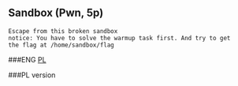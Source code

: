 ## Sandbox (Pwn, 5p)
	
	Escape from this broken sandbox
	notice: You have to solve the warmup task first. And try to get 
	the flag at /home/sandbox/flag
	
###ENG
[PL](#pl-version)

###PL version

